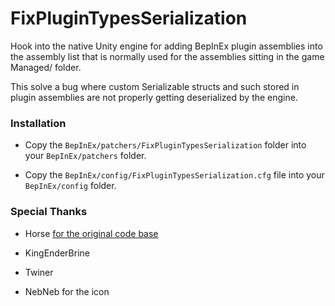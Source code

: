 # FixPluginTypesSerialization

Hook into the native Unity engine for adding BepInEx plugin assemblies into the assembly list that is normally used for the assemblies sitting in the game Managed/ folder.

This solve a bug where custom Serializable structs and such stored in plugin assemblies are not properly getting deserialized by the engine.

### Installation

- Copy the `BepInEx/patchers/FixPluginTypesSerialization` folder into your `BepInEx/patchers` folder.

- Copy the `BepInEx/config/FixPluginTypesSerialization.cfg` file into your `BepInEx/config` folder.

### Special Thanks

- Horse [for the original code base](https://github.com/BepInEx/BepInEx.Debug/tree/master/src/MirrorInternalLogs)

- KingEnderBrine

- Twiner

- NebNeb for the icon